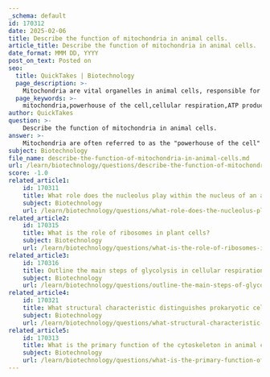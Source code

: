 ```yaml
---
_schema: default
id: 170312
date: 2025-02-06
title: Describe the function of mitochondria in animal cells.
article_title: Describe the function of mitochondria in animal cells.
date_format: MMM DD, YYYY
post_on_text: Posted on
seo:
  title: QuickTakes | Biotechnology
  page_description: >-
    Mitochondria are vital organelles in animal cells, responsible for energy production through cellular respiration, ATP generation, metabolic regulation, and roles in apoptosis and thermoregulation.
  page_keywords: >-
    mitochondria,powerhouse of the cell,cellular respiration,ATP production,Krebs Cycle,energy metabolism,apoptosis,calcium storage,thermoregulation,animal cells
author: QuickTakes
question: >-
    Describe the function of mitochondria in animal cells.
answer: >-
    Mitochondria are often referred to as the "powerhouse of the cell" due to their crucial role in energy production. In animal cells, the primary function of mitochondria is to carry out cellular respiration, a process that converts biochemical energy from nutrients into adenosine triphosphate (ATP), the energy currency of the cell.\n\n### Key Functions of Mitochondria:\n\n1. **ATP Production**: Mitochondria generate ATP through a series of metabolic pathways, primarily during the Krebs Cycle (also known as the Citric Acid Cycle) and the Electron Transport Chain. This process involves the oxidation of glucose and other substrates, which releases energy that is then used to synthesize ATP.\n\n2. **Metabolic Pathways**: Mitochondria are involved in various metabolic pathways, including the breakdown of fatty acids (beta-oxidation) and the metabolism of amino acids. This versatility allows cells to utilize different energy sources depending on availability.\n\n3. **Regulation of Metabolism**: Mitochondria play a role in regulating metabolic processes and maintaining cellular energy homeostasis. They can sense energy levels within the cell and adjust their activity accordingly.\n\n4. **Apoptosis**: Mitochondria are also involved in programmed cell death (apoptosis). They release factors that can activate the apoptotic pathways, thus playing a critical role in cellular health and development.\n\n5. **Heat Production**: In certain specialized cells, such as brown adipose tissue, mitochondria can generate heat through a process called non-shivering thermogenesis, which is important for thermoregulation.\n\n6. **Calcium Storage**: Mitochondria help regulate intracellular calcium levels, which is vital for various cellular functions, including muscle contraction and neurotransmitter release.\n\nIn summary, mitochondria are essential organelles in animal cells that facilitate energy production, regulate metabolism, and contribute to various cellular processes, making them vital for the overall function and survival of the cell.
subject: Biotechnology
file_name: describe-the-function-of-mitochondria-in-animal-cells.md
url: /learn/biotechnology/questions/describe-the-function-of-mitochondria-in-animal-cells
score: -1.0
related_article1:
    id: 170311
    title: What role does the nucleolus play within the nucleus of an animal cell?
    subject: Biotechnology
    url: /learn/biotechnology/questions/what-role-does-the-nucleolus-play-within-the-nucleus-of-an-animal-cell
related_article2:
    id: 170315
    title: What is the role of ribosomes in plant cells?
    subject: Biotechnology
    url: /learn/biotechnology/questions/what-is-the-role-of-ribosomes-in-plant-cells
related_article3:
    id: 170316
    title: Outline the main steps of glycolysis in cellular respiration.
    subject: Biotechnology
    url: /learn/biotechnology/questions/outline-the-main-steps-of-glycolysis-in-cellular-respiration
related_article4:
    id: 170321
    title: What structural characteristic distinguishes prokaryotic cells from eukaryotic cells?
    subject: Biotechnology
    url: /learn/biotechnology/questions/what-structural-characteristic-distinguishes-prokaryotic-cells-from-eukaryotic-cells
related_article5:
    id: 170313
    title: What is the primary function of the cytoskeleton in animal cells?
    subject: Biotechnology
    url: /learn/biotechnology/questions/what-is-the-primary-function-of-the-cytoskeleton-in-animal-cells
---
```


&nbsp;